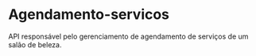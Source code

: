 # Agendamento-servicos
<p>API responsável pelo gerenciamento de agendamento de serviços de um salão de beleza.</p>
